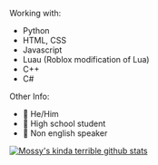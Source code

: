 Working with:
- Python
- HTML, CSS
- Javascript
- Luau (Roblox modification of Lua)
- C++
- C#

Other Info:
- 👨 He/Him
- 🏫 High school student
- 💬 Non english speaker

[![Mossy's kinda terrible github stats](https://github-readme-stats.vercel.app/api?username=mossyegghead01&theme=radical)](https://github.com/anuraghazra/github-readme-stats)

<!--
**mossyegghead01/mossyegghead01** is a ✨ _special_ ✨ repository because its `README.md` (this file) appears on your GitHub profile.

Here are some ideas to get you started:

- 🔭 I’m currently working on ...
- 🌱 I’m currently learning ...
- 👯 I’m looking to collaborate on ...
- 🤔 I’m looking for help with ...
- 💬 Ask me about ...
- 📫 How to reach me: ...
- 😄 Pronouns: ...
- ⚡ Fun fact: ...
-->
